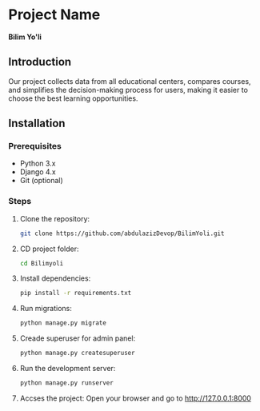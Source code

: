 # Project Name
**Bilim Yo'li**

## Introduction
Our project collects data from all educational centers, compares courses, and simplifies the decision-making process for users, making it easier to choose the best learning opportunities.

## Installation

### Prerequisites
- Python 3.x
- Django 4.x
- Git (optional)

### Steps
1. Clone the repository:
   ```bash
   git clone https://github.com/abdulazizDevop/BilimYoli.git

2. CD project folder:
    ```bash
    cd Bilimyoli
3. Install dependencies:
    ```bash
    pip install -r requirements.txt
4. Run migrations:
    ```bash
    python manage.py migrate
5. Creade superuser for admin panel:
    ```bash
    python manage.py createsuperuser
6. Run the development server:
    ```bash
    python manage.py runserver
7. Accses the project:
    Open your browser and go to http://127.0.0.1:8000

